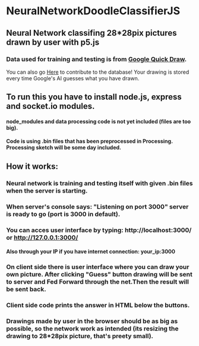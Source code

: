 # NeuralNetworkDoodleClassifierJS
## Neural Network classifing 28*28pix pictures drawn by user with p5.js 

### Data used for training and testing is from [Google Quick Draw](https://quickdraw.withgoogle.com/data).

You can also go [Here](https://quickdraw.withgoogle.com) to contribute to the database!
Your drawing is stored every time Google's AI guesses what you have drawn.

## To run this you have to install node.js, express and socket.io modules.
#### node_modules and data processing code is not yet included (files are too big).
#### Code is using .bin files that has been preprocessed in Processing. Processing sketch will be some day included.

## How it works:
### Neural network is training and testing itself with given .bin files when the server is starting.
### When server's console says: "Listening on port 3000" server is ready to go (port is 3000 in default).
### You can acces user interface by typing: http://localhost:3000/ or http://127.0.0.1:3000/
#### Also through your IP if you have internet connection: your_ip:3000 
### On client side there is user interface where you can draw your own picture. After clicking "Guess" button drawing will be sent to server and Fed Forward through the net.Then the result will be sent back.
### Client side code prints the answer in HTML below the buttons.
### Drawings made by user in the browser should be as big as possible, so the network work as intended (its resizing the drawing to 28*28pix picture, that's preety small).
